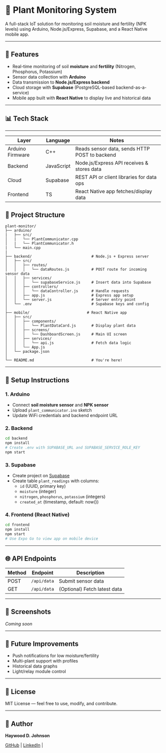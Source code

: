# 🌿 Plant Monitoring System

A full-stack IoT solution for monitoring soil moisture and fertility (NPK levels) using Arduino, Node.js/Express, Supabase, and a React Native mobile app.

---

## 🚀 Features

* Real-time monitoring of soil **moisture** and **fertility** (Nitrogen, Phosphorus, Potassium)
* Sensor data collection with **Arduino**
* Data transmission to **Node.js/Express backend**
* Cloud storage with **Supabase** (PostgreSQL-based backend-as-a-service)
* Mobile app built with **React Native** to display live and historical data

---

## 📊 Tech Stack

---

| Layer            | Language   | Notes                                         |
| ---------------- | ---------- | --------------------------------------------- |
| Arduino Firmware | C++        | Reads sensor data, sends HTTP POST to backend |
| Backend          | JavaScript | Node.js/Express API receives & stores data    |
| Cloud            | Supabase   | REST API or client libraries for data ops     |
| Frontend         | TS         | React Native app fetches/display data         |


## 📁 Project Structure

```
plant-monitor/
├── arduino/
|   ├── src/
│   |   └── PlantCommunicator.cpp
│   |   └── PlantCommunicator.h
|   └── main.cpp
|
├── backend/                           # Node.js + Express server
│   ├── src/
│   │   ├── routes/
│   │   │   └── dataRoutes.js          # POST route for incoming sensor data
│   │   ├── services/
│   │   │   └── supabaseService.js     # Insert data into Supabase
│   │   ├── controllers/
│   │   │   └── dataController.js      # Handle requests
│   │   ├── app.js                     # Express app setup
│   │   └── server.js                  # Server entry point
│   └── .env                           # Supabase keys and config
│
├── mobile/                          # React Native app
│   ├── src/
│   │   ├── components/
│   │   │   └── PlantDataCard.js       # Display plant data
│   │   ├── screens/
│   │   │   └── DashboardScreen.js     # Main UI screen
│   │   ├── services/
│   │   │   └── api.js                 # Fetch data logic
│   │   └── App.js
│   └── package.json
│
└── README.md                          # You're here!
```

---

## 🔧 Setup Instructions

### 1. Arduino

* Connect **soil moisture sensor** and **NPK sensor**
* Upload `plant_communicator.ino` sketch
* Update WiFi credentials and backend endpoint URL

### 2. Backend

```bash
cd backend
npm install
# Create .env with SUPABASE_URL and SUPABASE_SERVICE_ROLE_KEY
npm start
```

### 3. Supabase

* Create project on [Supabase](https://supabase.io/)
* Create table `plant_readings` with columns:
  * `id` (UUID, primary key)
  * `moisture` (integer)
  * `nitrogen`, `phosphorus`, `potassium` (integers)
  * `created_at` (timestamp, default: now())

### 4. Frontend (React Native)

```bash
cd frontend
npm install
npm start
# Use Expo Go to view app on mobile device
```

---

## 🌐 API Endpoints

| Method | Endpoint      | Description                  |
| ------ | ------------- | ---------------------------- |
| POST   | `/api/data` | Submit sensor data           |
| GET    | `/api/data` | (Optional) Fetch latest data |

---

## 🌈 Screenshots

*Coming soon*

---

## 🚀 Future Improvements

* Push notifications for low moisture/fertility
* Multi-plant support with profiles
* Historical data graphs
* Light/relay module control

---

## 🚧 License

MIT License — feel free to use, modify, and contribute.

---

## 🌟 Author

**Haywood D. Johnson**

[GitHub](https://github.com/haywood-d-johnson) | [LinkedIn](https://www.linkedin.com/in/haywood-d-johnson/) |
